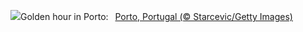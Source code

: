 ![](https://www.bing.com/th?id=OHR.PortoSunset_EN-GB0347440030_UHD.jpg&w=1000)Golden hour in Porto:&nbsp;&ensp;[Porto, Portugal (© Starcevic/Getty Images)](https://www.bing.com/th?id=OHR.PortoSunset_EN-GB0347440030_UHD.jpg)
<br><br/>
